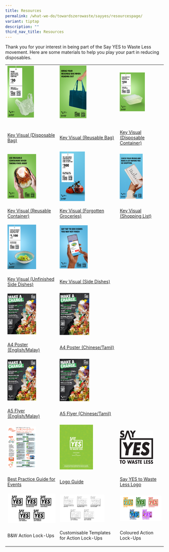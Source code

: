 ```yaml
---
title: Resources
permalink: /what-we-do/towardszerowaste/sayyes/resourcespage/
variant: tiptap
description: ""
third_nav_title: Resources
---
```

<p>Thank you for your interest in being part of the Say YES to Waste Less
movement. Here are some materials to help you play your part in reducing
disposables.</p>
<table style="minWidth: 75px">
<colgroup>
<col>
<col>
<col>
</colgroup>
<tbody>
<tr>
<td rowspan="1" colspan="1"><a class="isomer-image-wrapper" href="/images/Say%20YES%20to%20Waste%20Less/Resources/disposable_bags_1.png"><img style="width: 55%;" height="auto" width="100%" alt="Key Visual – Disposables (Disposable bag)" src="/images/Say YES to Waste Less/Resources/key_visual_disposables__disposable_bag__tmb_medium.png"></a>
<p></p>
</td>
<td rowspan="1" colspan="1"><a class="isomer-image-wrapper" href="/images/Say%20YES%20to%20Waste%20Less/Resources/disposable_bags_2.png"><img style="width: 48%;" height="auto" width="100%" alt="Key Visual (Reusable Bag)" src="/images/Say YES to Waste Less/Resources/disposable_bags_2_tmb_medium.png"></a>
<p></p>
</td>
<td rowspan="1" colspan="1"><a class="isomer-image-wrapper" href="/images/Say%20YES%20to%20Waste%20Less/Resources/disposable_containers_1.png"><img style="width: 60%;" height="auto" width="100%" alt="Key Visual (Disposable Container)" src="/images/Say YES to Waste Less/Resources/disposable_container_tmb_medium.png"></a>
<p></p>
</td>
</tr>
<tr>
<td rowspan="1" colspan="1">
<p><a href="/images/Say%20YES%20to%20Waste%20Less/Resources/disposable_bags_1.png" rel="noopener noreferrer nofollow" target="_blank">Key Visual (Disposable Bag)</a>
</p>
</td>
<td rowspan="1" colspan="1">
<p><a href="/images/Say%20YES%20to%20Waste%20Less/Resources/disposable_bags_2.png" rel="noopener noreferrer nofollow" target="_blank">Key Visual (Reusable Bag)</a>
</p>
</td>
<td rowspan="1" colspan="1">
<p><a href="/images/Say%20YES%20to%20Waste%20Less/Resources/disposable_containers_1.png" rel="noopener noreferrer nofollow" target="_blank">Key Visual (Disposable Container)</a>
</p>
</td>
</tr>
<tr>
<td rowspan="1" colspan="1"><a class="isomer-image-wrapper" href="/images/Say%20YES%20to%20Waste%20Less/Resources/disposable_containers_2.png"><img style="width: 60%;" height="auto" width="100%" alt="Reusable Container" src="/images/Say YES to Waste Less/Resources/reusable_container_tmb_medium.png"></a>
</td>
<td rowspan="1" colspan="1"><a class="isomer-image-wrapper" href="/images/Say%20YES%20to%20Waste%20Less/Resources/forgotten_groceries_1.png"><img style="width: 45%;" height="auto" width="100%" alt="Forgotten Groceries" src="/images/Say YES to Waste Less/Resources/forgotten_groceries_tmb_medium.png"></a>
</td>
<td rowspan="1" colspan="1"><a class="isomer-image-wrapper" href="/images/Say%20YES%20to%20Waste%20Less/Resources/forgotten_groceries_2.png"><img style="width: 55%;" height="auto" width="100%" alt="Shopping List" src="/images/Say YES to Waste Less/Resources/shopping_list_tmb_medium.png"></a>
</td>
</tr>
<tr>
<td rowspan="1" colspan="1">
<p><a href="/images/Say%20YES%20to%20Waste%20Less/Resources/disposable_containers_2.png" rel="noopener noreferrer nofollow" target="_blank">Key Visual (Reusable Container)</a>
</p>
</td>
<td rowspan="1" colspan="1">
<p><a href="/images/Say%20YES%20to%20Waste%20Less/Resources/forgotten_groceries_1.png" rel="noopener noreferrer nofollow" target="_blank">Key Visual (Forgotten Groceries)</a>
</p>
</td>
<td rowspan="1" colspan="1">
<p><a href="/images/Say%20YES%20to%20Waste%20Less/Resources/forgotten_groceries_2.png" rel="noopener noreferrer nofollow" target="_blank">Key Visual (Shopping List)</a>
</p>
</td>
</tr>
<tr>
<td rowspan="1" colspan="1"><a class="isomer-image-wrapper" href="/images/Say%20YES%20to%20Waste%20Less/Resources/side_dishes_1bc1dc084536f49abadc64e4fdae95251.png"><img style="width: 60%;" height="auto" width="100%" alt="Side Dishes" src="/images/Say YES to Waste Less/Resources/side_dishes_1_tmb_medium.png"></a>
</td>
<td rowspan="1" colspan="1"><a class="isomer-image-wrapper" href="/images/Say%20YES%20to%20Waste%20Less/Resources/side_dishes_2.png"><img style="width: 50%;" height="auto" width="100%" alt="Side Dishes 2" src="/images/Say YES to Waste Less/Resources/side_dishes_2_tmb_medium.png"></a>
</td>
<td rowspan="1" colspan="1">
<p></p>
</td>
</tr>
<tr>
<td rowspan="1" colspan="1">
<p><a href="/images/Say%20YES%20to%20Waste%20Less/Resources/side_dishes_1bc1dc084536f49abadc64e4fdae95251.png" rel="noopener noreferrer nofollow" target="_blank">Key Visual (Unfinished Side Dishes)</a>
</p>
</td>
<td rowspan="1" colspan="1">
<p><a href="/images/Say%20YES%20to%20Waste%20Less/Resources/side_dishes_2.png" rel="noopener noreferrer nofollow" target="_blank">Key Visual (Side Dishes)</a>
</p>
</td>
<td rowspan="1" colspan="1">
<p></p>
</td>
</tr>
<tr>
<td rowspan="1" colspan="1"><a class="isomer-image-wrapper" href="/images/Say%20YES%20to%20Waste%20Less/Resources/nea_sytwl_a4_em_rgb.jpg"><img style="width: 60%;" height="auto" width="100%" alt="A4 Poster (English/Malay)" src="/images/Say YES to Waste Less/Resources/a4_poster__english_malay__tmb_thumb200.jpg"></a>
</td>
<td rowspan="1" colspan="1"><a class="isomer-image-wrapper" href="/images/Say%20YES%20to%20Waste%20Less/Resources/nea_sytwl_a4_ct_rgb.jpg"><img style="width: 53%;" height="auto" width="100%" alt="A4 Poster (Chinese/Tamil)" src="/images/Say YES to Waste Less/Resources/a4_poster__chinese_tamil__tmb_thumb200.jpg"></a>
</td>
<td rowspan="1" colspan="1">
<p></p>
</td>
</tr>
<tr>
<td rowspan="1" colspan="1">
<p><a href="/images/Say%20YES%20to%20Waste%20Less/Resources/nea_sytwl_a4_em_rgb.jpg" rel="noopener noreferrer nofollow" target="_blank">A4 Poster (English/Malay)</a>
</p>
</td>
<td rowspan="1" colspan="1">
<p><a href="/images/Say%20YES%20to%20Waste%20Less/Resources/nea_sytwl_a4_ct_rgb.jpg" rel="noopener noreferrer nofollow" target="_blank">A4 Poster (Chinese/Tamil)</a>
</p>
</td>
<td rowspan="1" colspan="1">
<p></p>
</td>
</tr>
<tr>
<td rowspan="1" colspan="1"><a class="isomer-image-wrapper" href="/images/Say%20YES%20to%20Waste%20Less/Resources/nea_sytwl_a5_em_rgb.jpg"><img style="width: 60%;" height="auto" width="100%" alt="A5 Flyer (English/Malay)" src="/images/Say YES to Waste Less/Resources/a5_flyer__english_malay__tmb_thumb200.jpg"></a>
</td>
<td rowspan="1" colspan="1"><a class="isomer-image-wrapper" href="/images/Say%20YES%20to%20Waste%20Less/Resources/nea_sytwl_a5_ct_rgb.jpg"><img style="width: 53%;" height="auto" width="100%" alt="A5 Flyer (Chinese/Tamil)" src="/images/Say YES to Waste Less/Resources/sytwl_a5_flyer__chinese_tamil__tmb_thumb200.jpg"></a>
</td>
<td rowspan="1" colspan="1">
<p></p>
</td>
</tr>
<tr>
<td rowspan="1" colspan="1">
<p><a href="/images/Say%20YES%20to%20Waste%20Less/Resources/nea_sytwl_a5_em_rgb.jpg" rel="noopener noreferrer nofollow" target="_blank">A5 Flyer (English/Malay)</a>
</p>
</td>
<td rowspan="1" colspan="1">
<p><a href="/images/Say%20YES%20to%20Waste%20Less/Resources/nea_sytwl_a5_ct_rgb.jpg" rel="noopener noreferrer nofollow" target="_blank">A5 Flyer (Chinese/Tamil)</a>
</p>
</td>
<td rowspan="1" colspan="1">
<p></p>
</td>
</tr>
<tr>
<td rowspan="1" colspan="1">
<div class="isomer-image-wrapper">
<img style="width: 60%;" height="auto" width="100%" alt="Environmentally-friendly event guidelines" src="/images/Say YES to Waste Less/Resources/environmentally_friendly_event_guidelines_tmb_thumb200.png">
</div>
</td>
<td rowspan="1" colspan="1">
<div class="isomer-image-wrapper">
<img style="width: 60%;" height="auto" width="100%" alt="SYTWL Style Guide V11" src="/images/Say YES to Waste Less/Resources/sytwl_style_guide_v11_tmb_ze_300_300.png">
</div>
</td>
<td rowspan="1" colspan="1">
<div class="isomer-image-wrapper">
<img style="width: 80%;" height="auto" width="100%" alt="SYTWL Generic" src="/images/Say YES to Waste Less/Resources/sytwl_generic_tmb_thumb200.png">
</div>
</td>
</tr>
<tr>
<td rowspan="1" colspan="1">
<p><a href="/files/Say%20YES%20to%20Waste%20Less/environmentally_friendly_events_guidelines.pdf" rel="noopener noreferrer nofollow" target="_blank">Best Practice Guide for Events</a>
</p>
</td>
<td rowspan="1" colspan="1">
<p><a href="https://www.cgs.gov.sg/docs/default-source/default-document-library/sytwl-style-guide-30-aug-2021-final.pdf?sfvrsn=4e9fe7c1_2" rel="noopener noreferrer nofollow" target="_blank">Logo Guide</a>
</p>
</td>
<td rowspan="1" colspan="1">
<p><a href="/images/Say%20YES%20to%20Waste%20Less/Resources/sytwl_generic.png" rel="noopener noreferrer nofollow" target="_blank">Say YES to Waste Less Logo</a>
</p>
</td>
</tr>
<tr>
<td rowspan="1" colspan="1">
<div class="isomer-image-wrapper">
<img style="width: 100%" height="auto" width="100%" alt="BW Lockups" src="/images/Say YES to Waste Less/Resources/bw_lockups_tmb_thumb200.png">
</div>
</td>
<td rowspan="1" colspan="1">
<div class="isomer-image-wrapper">
<img style="width: 80%;" height="auto" width="100%" alt="Customisable Templates" src="/images/Say YES to Waste Less/Resources/customisable_templates_tmb_thumb200.png">
</div>
</td>
<td rowspan="1" colspan="1">
<div class="isomer-image-wrapper">
<img style="width: 100%" height="auto" width="100%" alt="Coloured Lockups" src="/images/Say YES to Waste Less/Resources/coloured_lockups_tmb_thumb200.png">
</div>
</td>
</tr>
<tr>
<td rowspan="1" colspan="1">
<p>B&amp;W Action Lock-Ups</p>
</td>
<td rowspan="1" colspan="1">
<p>Customisable Templates for Action Lock-Ups</p>
</td>
<td rowspan="1" colspan="1">
<p>Coloured Action Lock-Ups</p>
</td>
</tr>
</tbody>
</table>
<p></p>